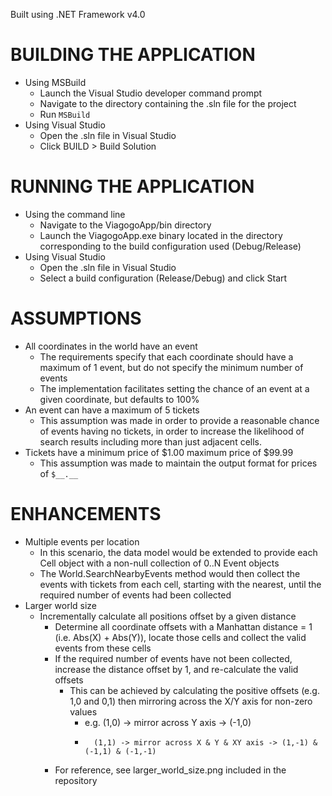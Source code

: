 ﻿Built using .NET Framework v4.0

# BUILDING THE APPLICATION
* Using MSBuild
	* Launch the Visual Studio developer command prompt
	* Navigate to the directory containing the .sln file for the project
	* Run `MSBuild`
* Using Visual Studio
	* Open the .sln file in Visual Studio
	* Click BUILD > Build Solution

# RUNNING THE APPLICATION
* Using the command line
	* Navigate to the ViagogoApp/bin directory
	* Launch the ViagogoApp.exe binary located in the directory corresponding to the build configuration used (Debug/Release)
* Using Visual Studio
	* Open the .sln file in Visual Studio
	* Select a build configuration (Release/Debug) and click Start

# ASSUMPTIONS
* All coordinates in the world have an event
	* The requirements specify that each coordinate should have a maximum of 1 event, but do not specify the minimum number of events
	* The implementation facilitates setting the chance of an event at a given coordinate, but defaults to 100%
* An event can have a maximum of 5 tickets
	* This assumption was made in order to provide a reasonable chance of events having no tickets, in order to increase the likelihood of search results including more than just adjacent cells.
* Tickets have a minimum price of $1.00 maximum price of $99.99
	* This assumption was made to maintain the output format for prices of `$__.__`


# ENHANCEMENTS
* Multiple events per location
	* In this scenario, the data model would be extended to provide each Cell object with a non-null collection of 0..N Event objects
	* The World.SearchNearbyEvents method would then collect the events with tickets from each cell, starting with the nearest, until the required number of events had been collected
* Larger world size
	* Incrementally calculate all positions offset by a given distance
		* Determine all coordinate offsets with a Manhattan distance = 1 (i.e. Abs(X) + Abs(Y)), locate those cells and collect the valid events from these cells
		* If the required number of events have not been collected, increase the distance offset by 1, and re-calculate the valid offsets
			* This can be achieved by calculating the positive offsets (e.g. 1,0 and 0,1) then mirroring across the X/Y axis for non-zero values
				* e.g.	(1,0) -> mirror across Y axis -> (-1,0)
				*		(1,1) -> mirror across X & Y & XY axis -> (1,-1) & (-1,1) & (-1,-1)
		* For reference, see larger_world_size.png included in the repository

